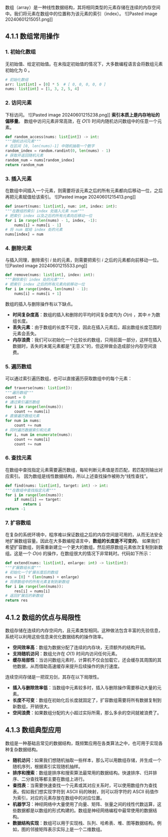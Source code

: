 数组（array）是一种线性数据结构，其将相同类型的元素存储在连续的内存空间中。我们将元素在数组中的位置称为该元素的索引（index）。
![[Pasted image 20240601215051.png]]
## 4.1.1 数组常用操作
### 1. 初始化数组
无初始值、给定初始值。在未指定初始值的情况下，大多数编程语言会将数组元素初始化为 0 。
``` python
# 初始化数组
arr: list[int] = [0] * 5  # [ 0, 0, 0, 0, 0 ]
nums: list[int] = [1, 3, 2, 5, 4]
```

### 2. 访问元素
下标访问。
![[Pasted image 20240601215238.png]]
**索引本质上是内存地址的偏移量**。
数组中访问元素非常高效，在 𝑂(1) 时间内随机访问数组中的任意一个元素。
```python
def random_access(nums: list[int]) -> int:
"""随机访问元素"""
# 在区间 [0, len(nums)-1] 中随机抽取一个数字
random_index = random.randint(0, len(nums) - 1)
# 获取并返回随机元素
random_num = nums[random_index]
return random_num
```

### 3. 插入元素
在数组中间插入一个元素，则需要将该元素之后的所有元素都向后移动一位，之后再把元素赋值给该索引。
![[Pasted image 20240601215413.png]]
```python
def insert(nums: list[int], num: int, index: int):
"""在数组的索引 index 处插入元素 num"""
# 把索引 index 以及之后的所有元素向后移动一位
for i in range(len(nums) - 1, index, -1):
    nums[i] = nums[i - 1]
# 将 num 赋给 index 处的元素
nums[index] = num
```

### 4. 删除元素
与插入同理，删除索引 𝑖 处的元素，则需要把索引 𝑖 之后的元素都向前移动一位。
![[Pasted image 20240601215533.png]]
```python
def remove(nums: list[int], index: int):
"""删除索引 index 处的元素"""
# 把索引 index 之后的所有元素向前移动一位
for i in range(index, len(nums) - 1):
    nums[i] = nums[i + 1]
```
数组的插入与删除操作有以下缺点。
- **时间复杂度高**：数组的插入和删除的平均时间复杂度均为 𝑂(𝑛) ，其中 𝑛 为数组长度。
- **丢失元素**：由于数组的长度不可变，因此在插入元素后，超出数组长度范围的元素会丢失。
- **内存浪费**：我们可以初始化一个比较长的数组，只用前面一部分，这样在插入数据时，丢失的末尾元素都是“无意义”的，但这样做会造成部分内存空间浪费。

### 5. 遍历数组
可以通过索引遍历数组，也可以直接遍历获取数组中的每个元素：
```python
def traverse(nums: list[int]):
"""遍历数组"""
count = 0
# 通过索引遍历数组
for i in range(len(nums)):
    count += nums[i]
# 直接遍历数组元素
for num in nums:
    count += num
# 同时遍历数据索引和元素
for i, num in enumerate(nums):
    count += nums[i]
    count += num
```

### 6. 查找元素
在数组中查找指定元素需要遍历数组，每轮判断元素值是否匹配，若匹配则输出对应索引。
因为数组是线性数据结构，所以上述查找操作被称为“线性查找”。
```python
def find(nums: list[int], target: int) -> int:
"""在数组中查找指定元素"""
for i in range(len(nums)):
    if nums[i] == target:
        return i
return -1
```

### 7. 扩容数组
在复杂的系统环境中，程序难以保证数组之后的内存空间是可用的，从而无法安全地扩展数组容量。因此在大多数编程语言中，**数组的长度是不可变的**。
如果我们希望扩容数组，则需重新建立一个更大的数组，然后把原数组元素依次复制到新数组。这是一个 𝑂(𝑛) 的操作，在数组很大的情况下非常耗时。代码如下所示：
```python
def extend(nums: list[int], enlarge: int) -> list[int]:
"""扩展数组长度"""
# 初始化一个扩展长度后的数组
res = [0] * (len(nums) + enlarge)
# 将原数组中的所有元素复制到新数组
for i in range(len(nums)):
    res[i] = nums[i]
# 返回扩展后的新数组
return res
```

## 4.1.2 数组的优点与局限性
数组存储在连续的内存空间内，且元素类型相同。这种做法包含丰富的先验信息，系统可以利用这些信息来优化数据结构的操作效率。
- **空间效率高**：数组为数据分配了连续的内存块，无须额外的结构开销。
- **支持随机访问**：数组允许在 𝑂(1) 时间内访问任何元素。
- **缓存局部性**：当访问数组元素时，计算机不仅会加载它，还会缓存其周围的其他数据，从而借助高速缓存来提升后续操作的执行速度。

连续空间存储是一把双刃剑，其存在以下局限性。
- **插入与删除效率低**：当数组中元素较多时，插入与删除操作需要移动大量的元素。
- **长度不可变**：数组在初始化后长度就固定了，扩容数组需要将所有数据复制到新数组，开销很大。
- **空间浪费**：如果数组分配的大小超过实际所需，那么多余的空间就被浪费了。

## 4.1.3 数组典型应用
数组是一种基础且常见的数据结构，既频繁应用在各类算法之中，也可用于实现各种复杂数据结构。
- **随机访问**：如果我们想随机抽取一些样本，那么可以用数组存储，并生成一个随机序列，根据索引实现随机抽样。
- **排序和搜索**：数组是排序和搜索算法最常用的数据结构。快速排序、归并排序、二分查找等都主要在数组上进行。
- **查找表**：当需要快速查找一个元素或其对应关系时，可以使用数组作为查找表。假如我们想实现字符到 ASCII 码的映射，则可以将字符的 ASCII 码值作为索引，对应的元素存放在数组中的对应位置。
- **机器学习**：神经网络中大量使用了向量、矩阵、张量之间的线性代数运算，这些数据都是以数组的形式构建的。数组是神经网络编程中最常使用的数据结构。
- **数据结构实现**：数组可以用于实现栈、队列、哈希表、堆、图等数据结构。例如，图的邻接矩阵表示实际上是一个二维数组。